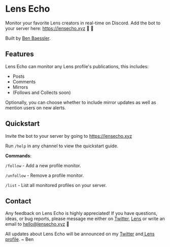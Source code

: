 # Lens Echo
Monitor your favorite Lens creators in real-time on Discord.  Add the bot to your server here: https://lensecho.xyz 🌿 📣

Built by [Ben Baessler](https://benbaessler.com "Ben Baessler").

## Features

Lens Echo can monitor any Lens profile's publications, this includes:
- Posts
- Comments 
- Mirrors
- (Follows and Collects soon)

Optionally, you can choose whether to include mirror updates as well as mention users on new alerts.

## Quickstart
Invite the bot to your server by going to https://lensecho.xyz

Run `/help` in any channel to view the quickstart guide.

**Commands**:

`/follow` - Add a new profile monitor.

`/unfollow` - Remove a profile monitor.

`/list` - List all monitored profiles on your server.

## Contact

Any feedback on Lens Echo is highly appreciated! If you have questions, ideas, or bug reports, please message me either on [Twitter](https://twitter.com/mrbaessler "Twitter"), [Lens](https://lensfrens.xyz/benbaessler "Lens") or write an email to hello@lensecho.xyz 💚

All updates about Lens Echo will be announced on my [Twitter](https://twitter.com/mrbaessler "Twitter") and[ Lens profile](https://lensfrens.xyz/benbaessler.lens " Lens profile"). 
~ Ben
